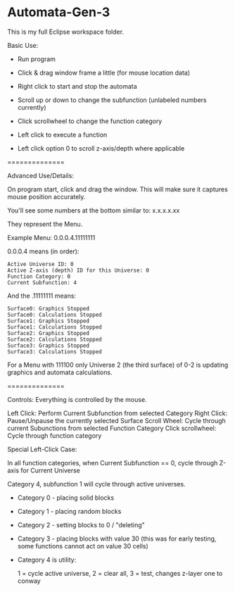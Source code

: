 Automata-Gen-3
==============
This is my full Eclipse workspace folder.

Basic Use:

- Run program

- Click & drag window frame a little (for mouse location data)

- Right click to start and stop the automata

- Scroll up or down to change the subfunction (unlabeled numbers currently)

- Click scrollwheel to change the function category

- Left click to execute a function
	
- Left click option 0 to scroll z-axis/depth where applicable

==============

Advanced Use/Details:

On program start, click and drag the window. This will make sure it captures mouse position accurately.

You'll see some numbers at the bottom similar to: x.x.x.x.xx

They represent the Menu.

Example Menu: 0.0.0.4.11111111

0.0.0.4 means (in order):

	Active Universe ID: 0
	Active Z-axis (depth) ID for this Universe: 0
	Function Category: 0
	Current Subfunction: 4

And the .11111111 means:

	Surface0: Graphics Stopped
	Surface0: Calculations Stopped
	Surface1: Graphics Stopped
	Surface1: Calculations Stopped
	Surface2: Graphics Stopped
	Surface2: Calculations Stopped
	Surface3: Graphics Stopped
	Surface3: Calculations Stopped


For a Menu with 111100 only Universe 2 (the third surface) of 0-2 is updating graphics and automata calculations.

==============

Controls: Everything is controlled by the mouse.

Left Click: Perform Current Subfunction from selected Category
Right Click: Pause/Unpause the currently selected Surface
Scroll Wheel: Cycle through current Subunctions from selected Function Category
Click scrollwheel: Cycle through function category

Special Left-Click Case:

In all function categories, when Current Subfunction == 0, cycle through Z-axis for Current Universe

Category 4, subfunction 1 will cycle through active universes.

- Category 0 - placing solid blocks
- Category 1 - placing random blocks
- Category 2 - setting blocks to 0 / "deleting"
- Category 3 - placing blocks with value 30 (this was for early testing, some functions cannot act on value 30 cells) 

- Category 4 is utility: 

	1 = cycle active universe, 
	2 = clear all, 
	3 = test, changes z-layer one to conway
